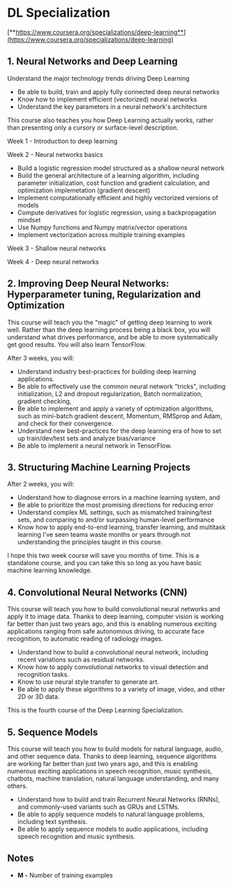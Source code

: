 # DL Specialization

[**https://www.coursera.org/specializations/deep-learning**](https://www.coursera.org/specializations/deep-learning)

## 1. Neural Networks and Deep Learning

Understand the major technology trends driving Deep Learning

- Be able to build, train and apply fully connected deep neural networks
- Know how to implement efficient (vectorized) neural networks
- Understand the key parameters in a neural network's architecture

This course also teaches you how Deep Learning actually works, rather than presenting only a cursory or surface-level description.

Week 1 - Introduction to deep learning

Week 2 - Neural networks basics

- Build a logistic regression model structured as a shallow neural network
- Build the general architecture of a learning algorithm, including parameter initialization, cost function and gradient calculation, and optimization implemetation (gradient descent)
- Implement computationally efficient and highly vectorized versions of models
- Compute derivatives for logistic regression, using a backpropagation mindset
- Use Numpy functions and Numpy matrix/vector operations
- Implement vectorization across multiple training examples

Week 3 - Shallow neural networks

Week 4 - Deep neural networks

## 2. Improving Deep Neural Networks: Hyperparameter tuning, Regularization and Optimization

This course will teach you the "magic" of getting deep learning to work well. Rather than the deep learning process being a black box, you will understand what drives performance, and be able to more systematically get good results. You will also learn TensorFlow.

After 3 weeks, you will:

- Understand industry best-practices for building deep learning applications.
- Be able to effectively use the common neural network "tricks", including initialization, L2 and dropout regularization, Batch normalization, gradient checking,
- Be able to implement and apply a variety of optimization algorithms, such as mini-batch gradient descent, Momentum, RMSprop and Adam, and check for their convergence.
- Understand new best-practices for the deep learning era of how to set up train/dev/test sets and analyze bias/variance
- Be able to implement a neural network in TensorFlow.

## 3. Structuring Machine Learning Projects

After 2 weeks, you will:

- Understand how to diagnose errors in a machine learning system, and
- Be able to prioritize the most promising directions for reducing error
- Understand complex ML settings, such as mismatched training/test sets, and comparing to and/or surpassing human-level performance
- Know how to apply end-to-end learning, transfer learning, and multitask learning I've seen teams waste months or years through not understanding the principles taught in this course.

I hope this two week course will save you months of time. This is a standalone course, and you can take this so long as you have basic machine learning knowledge.

## 4. Convolutional Neural Networks (CNN)

This course will teach you how to build convolutional neural networks and apply it to image data. Thanks to deep learning, computer vision is working far better than just two years ago, and this is enabling numerous exciting applications ranging from safe autonomous driving, to accurate face recognition, to automatic reading of radiology images.

- Understand how to build a convolutional neural network, including recent variations such as residual networks.
- Know how to apply convolutional networks to visual detection and recognition tasks.
- Know to use neural style transfer to generate art.
- Be able to apply these algorithms to a variety of image, video, and other 2D or 3D data.

This is the fourth course of the Deep Learning Specialization.

## 5. Sequence Models

This course will teach you how to build models for natural language, audio, and other sequence data. Thanks to deep learning, sequence algorithms are working far better than just two years ago, and this is enabling numerous exciting applications in speech recognition, music synthesis, chatbots, machine translation, natural language understanding, and many others.

- Understand how to build and train Recurrent Neural Networks (RNNs), and commonly-used variants such as GRUs and LSTMs.
- Be able to apply sequence models to natural language problems, including text synthesis.
- Be able to apply sequence models to audio applications, including speech recognition and music synthesis.

## Notes

- **M -** Number of training examples
